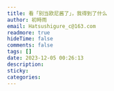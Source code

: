 ```yaml
---
title: 看「别当欧尼酱了」，我得到了什么
author: 初時雨
email: Hatsushigure_c@163.com
readmore: true
hideTime: false
comments: false
tags: []
date: 2023-12-05 00:26:13
description:
sticky:
categories:
---
```

